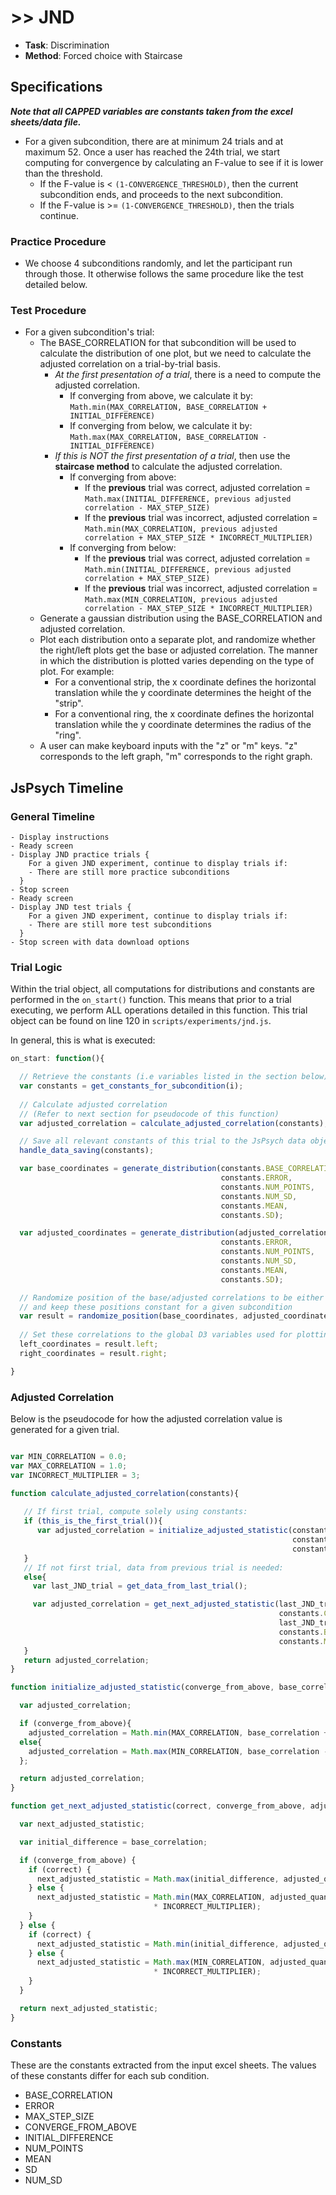 # >> JND

- **Task**: Discrimination
- **Method**: Forced choice with Staircase

## Specifications

**_**Note that all CAPPED variables are constants taken from the excel sheets/data file.**_**

- For a given subcondition, there are at minimum 24 trials and at maximum 52. Once a user has reached the 24th trial, we start computing for convergence by calculating an F-value to see if it is lower than the threshold. 
  - If the F-value is < `(1-CONVERGENCE_THRESHOLD)`, then the current subcondition ends, and proceeds to the next subcondition.
  - If the F-value is >= `(1-CONVERGENCE_THRESHOLD)`, then the trials continue.

### Practice Procedure

- We choose 4 subconditions randomly, and let the participant run through those. It otherwise follows the same procedure like the test detailed below.

### Test Procedure
- For a given subcondition's trial:
  - The BASE_CORRELATION for that subcondition will be used to calculate the distribution of one plot, but we need to calculate the adjusted correlation on a trial-by-trial basis.
    - _At the first presentation of a trial_, there is a need to compute the adjusted correlation. 
      - If converging from above, we calculate it by: `Math.min(MAX_CORRELATION, BASE_CORRELATION + INITIAL_DIFFERENCE)`
      - If converging from below, we calculate it by: `Math.max(MAX_CORRELATION, BASE_CORRELATION - INITIAL_DIFFERENCE)`
    - _If this is NOT the first presentation of a trial_, then use the **staircase method** to calculate the adjusted correlation. 
      - If converging from above:
        - If the **previous** trial was correct, adjusted correlation = `Math.max(INITIAL_DIFFERENCE, previous adjusted correlation - MAX_STEP_SIZE)`
        - If the **previous** trial was incorrect, adjusted correlation = `Math.min(MAX_CORRELATION, previous adjusted correlation + MAX_STEP_SIZE * INCORRECT_MULTIPLIER)`
      - If converging from below:
        - If the **previous** trial was correct, adjusted correlation = `Math.min(INITIAL_DIFFERENCE, previous adjusted correlation + MAX_STEP_SIZE)`
        - If the **previous** trial was incorrect, adjusted correlation = `Math.max(MIN_CORRELATION, previous adjusted correlation - MAX_STEP_SIZE * INCORRECT_MULTIPLIER)`
   - Generate a gaussian distribution using the BASE_CORRELATION and adjusted correlation.
   - Plot each distribution onto a separate plot, and randomize whether the right/left plots get the base or adjusted correlation. The manner in which the distribution is plotted varies depending on the type of plot. For example:
       - For a conventional strip, the x coordinate defines the horizontal translation while the y coordinate determines the height of the "strip".
       - For a conventional ring, the x coordinate defines the horizontal translation while the y coordinate determines the radius of the "ring".
   - A user can make keyboard inputs with the "z" or "m" keys. "z" corresponds to the left graph, "m" corresponds to the right graph.

## JsPsych Timeline
### General Timeline

```
- Display instructions
- Ready screen
- Display JND practice trials {
    For a given JND experiment, continue to display trials if: 
    - There are still more practice subconditions
  }  
- Stop screen
- Ready screen
- Display JND test trials {
    For a given JND experiment, continue to display trials if: 
    - There are still more test subconditions
  }  
- Stop screen with data download options
```

### Trial Logic

Within the trial object, all computations for distributions and constants are performed in the `on_start()` function. This means that prior to a trial executing, we perform ALL operations detailed in this function. This trial object can be found on line 120 in `scripts/experiments/jnd.js`. 

In general, this is what is executed:
```javascript
on_start: function(){

  // Retrieve the constants (i.e variables listed in the section below) for the given subcondition index i
  var constants = get_constants_for_subcondition(i); 
  
  // Calculate adjusted correlation
  // (Refer to next section for pseudocode of this function)
  var adjusted_correlation = calculate_adjusted_correlation(constants);

  // Save all relevant constants of this trial to the JsPsych data object
  handle_data_saving(constants); 

  var base_coordinates = generate_distribution(constants.BASE_CORRELATION, 
                                               constants.ERROR, 
                                               constants.NUM_POINTS, 
                                               constants.NUM_SD, 
                                               constants.MEAN,
                                               constants.SD);

  var adjusted_coordinates = generate_distribution(adjusted_correlation, 
                                               constants.ERROR, 
                                               constants.NUM_POINTS, 
                                               constants.NUM_SD, 
                                               constants.MEAN,
                                               constants.SD);

  // Randomize position of the base/adjusted correlations to be either left/right
  // and keep these positions constant for a given subcondition
  var result = randomize_position(base_coordinates, adjusted_coordinates);
  
  // Set these correlations to the global D3 variables used for plotting
  left_coordinates = result.left;
  right_coordinates = result.right; 

} 
```

### Adjusted Correlation
Below is the pseudocode for how the adjusted correlation value is generated for a given trial. 

```javascript

var MIN_CORRELATION = 0.0;
var MAX_CORRELATION = 1.0;
var INCORRECT_MULTIPLIER = 3;

function calculate_adjusted_correlation(constants){
  
   // If first trial, compute solely using constants:
   if (this_is_the_first_trial()){
      var adjusted_correlation = initialize_adjusted_statistic(constants.CONVERGE_FROM_ABOVE,
                                                               constants.BASE_CORRELATION, 
                                                               constants.INITIAL_DIFFERENCE);
   }
   // If not first trial, data from previous trial is needed:
   else{
     var last_JND_trial = get_data_from_last_trial();

     var adjusted_correlation = get_next_adjusted_statistic(last_JND_trial.correct,
                                                            constants.CONVERGE_FROM_ABOVE,
                                                            last_JND_trial.adjusted_correlation,
                                                            constants.BASE_CORRELATION,
                                                            constants.MAX_STEP_SIZE);
   }
   return adjusted_correlation;
}

function initialize_adjusted_statistic(converge_from_above, base_correlation, initial_difference){

  var adjusted_correlation;

  if (converge_from_above){
    adjusted_correlation = Math.min(MAX_CORRELATION, base_correlation + initial_difference); }
  else{
    adjusted_correlation = Math.max(MIN_CORRELATION, base_correlation - initial_difference);
  };

  return adjusted_correlation;
}

function get_next_adjusted_statistic(correct, converge_from_above, adjusted_quantity, base_correlation, max_step_size){

  var next_adjusted_statistic;

  var initial_difference = base_correlation;

  if (converge_from_above) {
    if (correct) {
      next_adjusted_statistic = Math.max(initial_difference, adjusted_quantity - max_step_size);
    } else {
      next_adjusted_statistic = Math.min(MAX_CORRELATION, adjusted_quantity + max_step_size
                                * INCORRECT_MULTIPLIER);
    }
  } else {
    if (correct) {
      next_adjusted_statistic = Math.min(initial_difference, adjusted_quantity + max_step_size);
    } else {
      next_adjusted_statistic = Math.max(MIN_CORRELATION, adjusted_quantity - max_step_size
                                * INCORRECT_MULTIPLIER);
    }
  }

  return next_adjusted_statistic;
}
```

### Constants
These are the constants extracted from the input excel sheets. The values of these constants differ for each sub condition.

- BASE_CORRELATION
- ERROR
- MAX_STEP_SIZE
- CONVERGE_FROM_ABOVE
- INITIAL_DIFFERENCE
- NUM_POINTS
- MEAN
- SD
- NUM_SD

